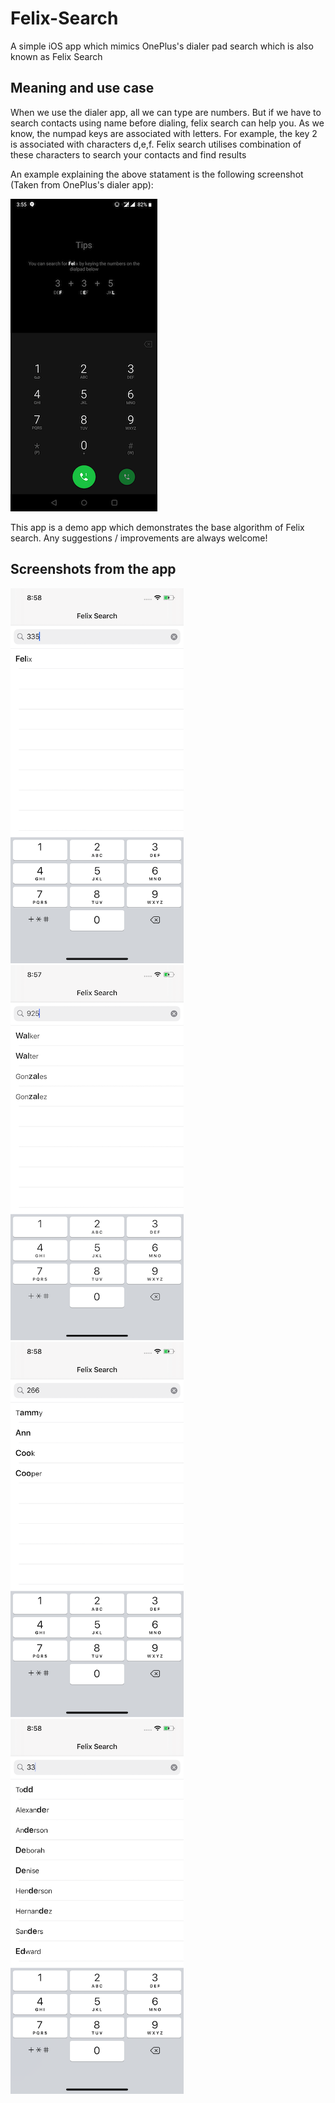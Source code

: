 # Felix-Search
 A simple iOS app which mimics OnePlus's dialer pad search which is also known as Felix Search

## Meaning and use case

When we use the dialer app, all we can type are numbers. But if we have to search contacts using name before dialing, felix search can help you.
As we know, the numpad keys are associated with letters. For example, the key 2 is associated with characters d,e,f.
Felix search utilises combination of these characters to search your contacts and find results

An example explaining the above statament is the following screenshot (Taken from OnePlus's dialer app): 

![Alt text](Screenshots/felix_screenshot.png)

This app is a demo app which demonstrates the base algorithm of Felix search. Any suggestions / improvements are always welcome!

## Screenshots from the app

<img src="Screenshots/search_4.png" width="277" height="600" /><img src="Screenshots/search_1.png" width="277" height="600" />
<img src="Screenshots/search_3.png" width="277" height="600" /><img src="Screenshots/search_5.png" width="277" height="600" />


